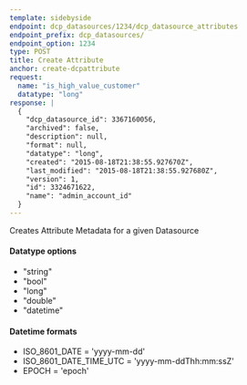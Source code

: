 ```yaml
---
template: sidebyside
endpoint: dcp_datasources/1234/dcp_datasource_attributes
endpoint_prefix: dcp_datasources/
endpoint_option: 1234
type: POST
title: Create Attribute
anchor: create-dcpattribute
request:
  name: "is_high_value_customer"
  datatype: "long"
response: |
  {
    "dcp_datasource_id": 3367160056,
    "archived": false,
    "description": null,
    "format": null,
    "datatype": "long",
    "created": "2015-08-18T21:38:55.927670Z",
    "last_modified": "2015-08-18T21:38:55.927680Z",
    "version": 1,
    "id": 3324671622,
    "name": "admin_account_id"
  }
---
```

Creates Attribute Metadata for a given Datasource

#### Datatype options
- "string"
- "bool"
- "long"
- "double"
- "datetime"

#### Datetime formats
- ISO_8601_DATE = 'yyyy-mm-dd'
- ISO_8601_DATE_TIME_UTC = 'yyyy-mm-ddThh:mm:ssZ'
- EPOCH = 'epoch'
